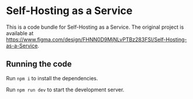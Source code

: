 
  # Self-Hosting as a Service

  This is a code bundle for Self-Hosting as a Service. The original project is available at https://www.figma.com/design/FHNN0D9MjNLvPTBz283FSI/Self-Hosting-as-a-Service.

  ## Running the code

  Run `npm i` to install the dependencies.

  Run `npm run dev` to start the development server.
  